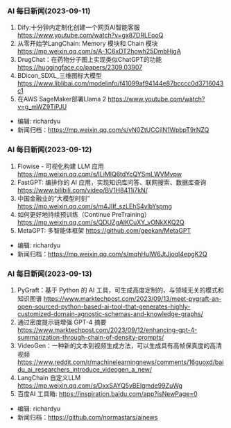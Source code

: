 
### AI 每日新闻(2023-09-11)

1. Dify:十分钟内定制化创建一个网页AI智能客服 https://www.youtube.com/watch?v=gx87DRLEooQ
2. 从零开始学LangChain: Memory 模块和 Chain 模块 https://mp.weixin.qq.com/s/A-1C6xDT2howh25DmbHjgA
3. DrugChat：在药物分子图上实现类似ChatGPT的功能 https://huggingface.co/papers/2309.03907
4. BDicon_SDXL_三维图标大模型 https://www.liblibai.com/modelinfo/f41099af94144e87bcccc0d3716043c1
5. 在AWS SageMaker部署Llama 2 https://www.youtube.com/watch?v=g_mWZ9TiPJU

* 编辑: richardyu
* 新闻归档：https://mp.weixin.qq.com/s/vN0ZtUCCjIN1WpbpT9rNZQ


### AI 每日新闻(2023-09-12)

1. Flowise - 可视化构建 LLM 应用 https://mp.weixin.qq.com/s/ILiMlQ6tdYcQYSmLWVMvpw
2. FastGPT: 编排你的 AI 应用，实现知识库问答、联网搜索、数据库查询 https://www.bilibili.com/video/BV1H8411i7kN/
3. 中国金融业的“大模型时刻” https://mp.weixin.qq.com/s/m4JIIf_szLEhS4vlbYspmg
4. 如何更好地持续预训练（Continue PreTraining） https://mp.weixin.qq.com/s/QDUZgAlKCuXY_vONkXKQ2Q
5. MetaGPT: 多智能体框架 https://github.com/geekan/MetaGPT

* 编辑: richardyu
* 新闻归档：https://mp.weixin.qq.com/s/mqhHuIW6JtJjoql4epgK2Q


### AI 每日新闻(2023-09-13)

1. PyGraft：基于 Python 的 AI 工具，可生成高度定制的、与领域无关的模式和知识图谱 https://www.marktechpost.com/2023/09/13/meet-pygraft-an-open-sourced-python-based-ai-tool-that-generates-highly-customized-domain-agnostic-schemas-and-knowledge-graphs/
2. 通过密度提示链增强 GPT-4 摘要 https://www.marktechpost.com/2023/09/12/enhancing-gpt-4-summarization-through-chain-of-density-prompts/
3. VideoGen：一种新的文本到视频生成方法，可以生成具有高帧保真度的高清视频 https://www.reddit.com/r/machinelearningnews/comments/16guoxd/baidu_ai_researchers_introduce_videogen_a_new/
4. LangChain 自定义LLM https://mp.weixin.qq.com/s/DxxSAYQ5vBEIgmde99ZuWg
5. 百度AI 工具箱: https://inspiration.baidu.com/app?isNewPage=0

* 编辑: richardyu
* 新闻归档：https://github.com/normastars/ainews